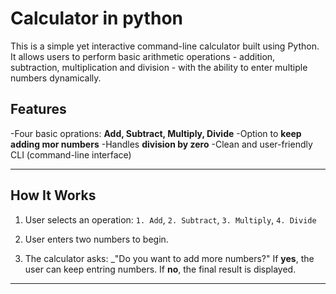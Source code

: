 # Calculator in python
This is a simple yet interactive command-line calculator built using Python.
It allows users to perform basic arithmetic operations - addition, subtraction, multiplication and division - with the ability to enter multiple numbers dynamically.

## Features
-Four basic oprations: **Add, Subtract, Multiply, Divide**
-Option to **keep adding mor numbers**
-Handles **division by zero**
-Clean and user-friendly CLI (command-line interface)

---
## How It Works
1. User selects an operation:
   `1. Add`, `2. Subtract`, `3. Multiply`, `4. Divide`

2. User enters two numbers to begin.
3. The calculator asks:
   _"Do you want to add more numbers?"
     If **yes**, the user can keep entring numbers.
     If **no**, the final result is displayed.
---
